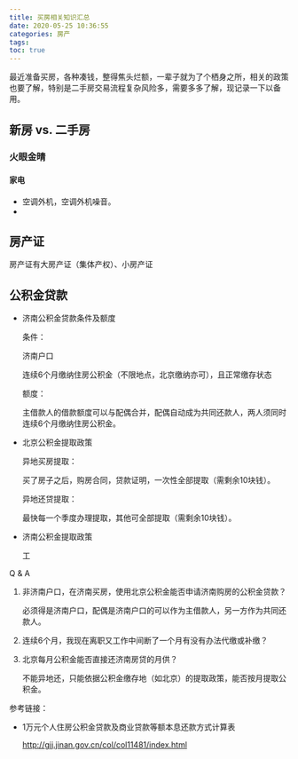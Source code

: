 ```yaml
---
title: 买房相关知识汇总
date: 2020-05-25 10:36:55
categories: 房产
tags:
toc: true
---
```

最近准备买房，各种凑钱，整得焦头烂额，一辈子就为了个栖身之所，相关的政策也要了解，特别是二手房交易流程复杂风险多，需要多多了解，现记录一下以备用。
<!-- more -->

## 新房 vs. 二手房

### 火眼金晴

#### 家电
- 空调外机，空调外机噪音。
- 
## 房产证
房产证有大房产证（集体产权）、小房产证

## 公积金贷款
- 济南公积金贷款条件及额度
  
  条件：
  
  济南户口
  
  连续6个月缴纳住房公积金（不限地点，北京缴纳亦可），且正常缴存状态
  
  额度：
  
  主借款人的借款额度可以与配偶合并，配偶自动成为共同还款人，两人须同时连续6个月缴纳住房公积金。
  
- 北京公积金提取政策
  
  异地买房提取：
  
  买了房子之后，购房合同，贷款证明，一次性全部提取（需剩余10块钱）。
  
  异地还贷提取：
  
  最快每一个季度办理提取，其他可全部提取（需剩余10块钱）。
  
- 济南公积金提取政策

  工

Q & A

1. 非济南户口，在济南买房，使用北京公积金能否申请济南购房的公积金贷款？

   必须得是济南户口，配偶是济南户口的可以作为主借款人，另一方作为共同还款人。

2. 连续6个月，我现在离职又工作中间断了一个月有没有办法代缴或补缴？

3. 北京每月公积金能否直接还济南房贷的月供？

   不能异地还，只能依据公积金缴存地（如北京）的提取政策，能否按月提取公积金。

参考链接：

- 1万元个人住房公积金贷款及商业贷款等额本息还款方式计算表

  http://gjj.jinan.gov.cn/col/col11481/index.html